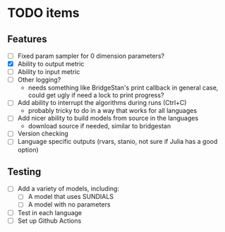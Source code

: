 # TODO items

## Features
- [ ] Fixed param sampler for 0 dimension parameters?
- [x] Ability to output metric
- [ ] Ability to input metric
- [ ] Other logging?
    - needs something like BridgeStan's print callback in general case,
      could get ugly if need a lock to print progress?
- [ ] Add ability to interrupt the algorithms during runs (Ctrl+C)
    - probably tricky to do in a way that works for all languages
- [ ] Add nicer ability to build models from source in the languages
    - download source if needed, similar to bridgestan
- [ ] Version checking
- [ ] Language specific outputs (rvars, stanio, not sure if Julia has a good option)

## Testing
- [ ] Add a variety of models, including:
    - [ ] A model that uses SUNDIALS
    - [ ] A model with no parameters
- [ ] Test in each language
- [ ] Set up Github Actions
